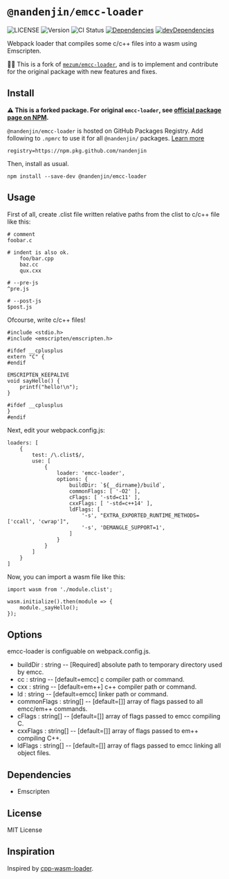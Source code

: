 # `@nandenjin/emcc-loader`

![LICENSE](https://img.shields.io/github/license/nandenjin/emcc-loader?style=flat-square)
![Version](https://img.shields.io/github/package-json/v/nandenjin/emcc-loader?style=flat-square)
![CI Status](https://img.shields.io/github/workflow/status/nandenjin/emcc-loader/CI?style=flat-square)
[![Dependencies](https://img.shields.io/david/nandenjin/emcc-loader?style=flat-square)](https://david-dm.org/nandenjin/emcc-loader)
[![devDependencies](https://img.shields.io/david/dev/nandenjin/emcc-loader?style=flat-square)](https://david-dm.org/nandenjin/emcc-loader?type=dev)

Webpack loader that compiles some c/c++ files into a wasm using Emscripten.

🙋‍♂️ This is a fork of [`mezum/emcc-loader`](https://www.npmjs.com/package/emcc-loader), and is to implement and contribute for the original package with new features and fixes.

## Install

**⚠️ This is a forked package. For original `emcc-loader`, see [official package page on NPM](https://www.npmjs.com/package/emcc-loader).**

`@nandenjin/emcc-loader` is hosted on GitHub Packages Registry. Add following to `.npmrc` to use it for all `@nandenjin/` packages. [Learn more](https://docs.github.com/en/free-pro-team@latest/packages/using-github-packages-with-your-projects-ecosystem/configuring-npm-for-use-with-github-packages#installing-a-package)

```
registry=https://npm.pkg.github.com/nandenjin
```

Then, install as usual.

```
npm install --save-dev @nandenjin/emcc-loader
```

## Usage
First of all, create .clist file written relative paths from the clist to c/c++ file like this:

```
# comment
foobar.c

# indent is also ok.
    foo/bar.cpp
    baz.cc
    qux.cxx

# --pre-js
^pre.js

# --post-js
$post.js
```

Ofcourse, write c/c++ files!

```
#include <stdio.h>
#include <emscripten/emscripten.h>

#ifdef __cplusplus
extern "C" {
#endif

EMSCRIPTEN_KEEPALIVE
void sayHello() {
	printf("hello!\n");
}

#ifdef __cplusplus
}
#endif
```

Next, edit your webpack.config.js:

```
loaders: [
    {
        test: /\.clist$/,
        use: [
            {
                loader: 'emcc-loader',
                options: {
                    buildDir: `${__dirname}/build`,
                    commonFlags: [ '-O2' ],
                    cFlags: [ '-std=c11' ],
                    cxxFlags: [ '-std=c++14' ],
                    ldFlags: [
                        '-s', "EXTRA_EXPORTED_RUNTIME_METHODS=['ccall', 'cwrap']",
                        '-s', 'DEMANGLE_SUPPORT=1',
                    ]
                }
            }
        ]
    }
]
```

Now, you can import a wasm file like this:

```
import wasm from './module.clist';

wasm.initialize().then(module => {
	module._sayHello();
});
```

## Options
emcc-loader is configuable on webpack.config.js.

- buildDir : string
-- [Required] absolute path to temporary directory used by emcc.
- cc : string
-- [default=emcc] c compiler path or command.
- cxx : string
-- [default=em++] c++ compiler path or command.
- ld : string
-- [default=emcc] linker path or command.
- commonFlags : string[]
-- [default=[]] array of flags passed to all emcc/em++ commands.
- cFlags : string[]
-- [default=[]] array of flags passed to emcc compiling C.
- cxxFlags : string[]
-- [default=[]] array of flags passed to em++ compiling C++.
- ldFlags : string[]
-- [default=[]] array of flags passed to emcc linking all object files.

## Dependencies
- Emscripten

## License
MIT License

## Inspiration
Inspired by [cpp-wasm-loader](https://github.com/kobzol/cpp-wasm-loader).

